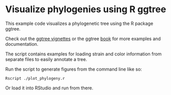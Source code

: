 # Visualize phylogenies using R ggtree

This example code visualizes a phylogenetic tree using the R package ggtree.

Check out the [ggtree vignettes](http://www.bioconductor.org/packages/3.1/bioc/vignettes/ggtree/inst/doc/ggtree.html#introduction) or the ggtree [book](https://yulab-smu.github.io/treedata-book/) for more examples and documentation. 

The script contains examples for loading strain and color information from separate files to easily annotate a tree.

Run the script to generate figures from the command line like so:

`Rscript ./plot_phylogeny.r`

Or load it into RStudio and run from there.
